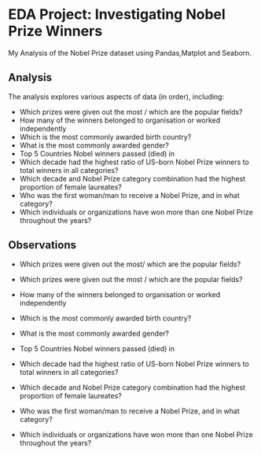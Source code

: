 
# EDA Project: Investigating Nobel Prize Winners

My Analysis of the Nobel Prize dataset using Pandas,Matplot and Seaborn. 


## Analysis
The analysis explores various aspects of data (in order), including:

- Which prizes were given out the most / which are the popular fields?
- How many of the winners belonged to organisation or worked independently 
- Which is the most commonly awarded birth country?
- What is the most commonly awarded gender?
- Top 5 Countries Nobel winners passed (died) in
- Which decade had the highest ratio of US-born Nobel Prize winners to total winners in all categories?
- Which decade and Nobel Prize category combination had the highest proportion of female laureates?
- Who was the first woman/man to receive a Nobel Prize, and in what category?
- Which individuals or organizations have won more than one Nobel Prize throughout the years?

   

## Observations


- Which prizes were given out the most/ which are the popular fields?


- Which prizes were given out the most / which are the popular fields?


- How many of the winners belonged to organisation or worked independently 


- Which is the most commonly awarded birth country?



- What is the most commonly awarded gender?



- Top 5 Countries Nobel winners passed (died) in



- Which decade had the highest ratio of US-born Nobel Prize winners to total winners in all categories?



- Which decade and Nobel Prize category combination had the highest proportion of female laureates?


- Who was the first woman/man to receive a Nobel Prize, and in what category?


- Which individuals or organizations have won more than one Nobel Prize throughout the years?
